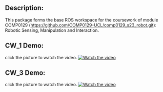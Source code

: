 ## Description: 
This package forms the base ROS workspace for the coursework of module COMP0129 (https://github.com/COMP0129-UCL/comp0129_s23_robot.git): Robotic Sensing, Manipulation and Interaction.

## CW_1 Demo: 
click the picture to watch the video.
[![Watch the video](https://img.youtube.com/vi/6YOBiV6amBA/maxresdefault.jpg)](https://www.youtube.com/watch?v=6YOBiV6amBA)


## CW_3 Demo: 
click the picture to watch the video.
[![Watch the video](https://img.youtube.com/vi/4Y0EfmrIsWI/maxresdefault.jpg)](https://www.youtube.com/watch?v=4Y0EfmrIsWI)

